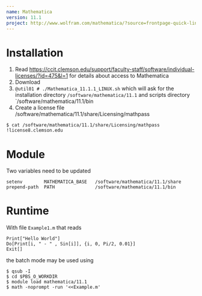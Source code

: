 ```yaml
---
name: Mathematica
version: 11.1
project: http://www.wolfram.com/mathematica/?source=frontpage-quick-links
---
```


# Installation

1. Read <https://ccit.clemson.edu/support/faculty-staff/software/individual-licenses/?id=475&l=1>
for details about access to Mathematica
2. Download 
3. `@util01 # ./Mathematica_11.1.1_LINUX.sh` which will ask for the installation directory `/software/mathematica/11.1` and scripts directory `/software/mathematica/11.1/bin
4. Create a license file /software/mathematica/11.1/share/Licensing/mathpass

```
$ cat /software/mathematica/11.1/share/Licensing/mathpass 
!license8.clemson.edu
```

# Module 

Two variables need to be updated 

```
setenv        MATHEMATICA_BASE   /software/mathematica/11.1/share
prepend-path  PATH               /software/mathematica/11.1/bin
```

# Runtime 

With file `Example1.m` that reads

```
Print["Hello World"]
Do[Print[i, " - " , Sin[i]], {i, 0, Pi/2, 0.01}]
Exit[]
```

the batch mode may be used using

```
$ qsub -I
$ cd $PBS_O_WORKDIR
$ module load mathematica/11.1
$ math -noprompt -run '<<Example.m'
```
